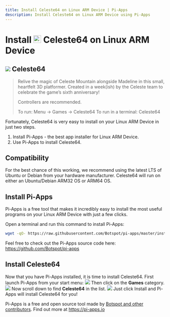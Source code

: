 ```yaml
---
title: Install Celeste64 on Linux ARM Device | Pi-Apps
description: Install Celeste64 on Linux ARM Device using Pi-Apps
---
```

<div class="simple-install-content content">

# Install <img src="/img/app-icons/Celeste64/icon-64.png" height=24> Celeste64 on Linux ARM Device

## <img src="/img/app-icons/Celeste64/icon-64.png"> Celeste64
> Relive the magic of Celeste Mountain alongside Madeline in this small, heartfelt 3D platformer.
> Created in a week(ish) by the Celeste team to celebrate the game’s sixth anniversary!
> 
> Controllers are recommended.
> 
> To run: Menu -> Games -> Celeste64
> To run in a terminal: Celeste64

Fortunately, Celeste64 is very easy to install on your Linux ARM Device in just two steps.
1. Install Pi-Apps - the best app installer for Linux ARM Device.
2. Use Pi-Apps to install Celeste64.
</div>
<div class="simple-install-content content">

## Compatibility
For the best chance of this working, we recommend using the latest LTS of Ubuntu or Debian from your hardware manufacturer.
Celeste64 will run on either an Ubuntu/Debian ARM32 OS or ARM64 OS.
</div>
<div class="simple-install-content content">

## Install Pi-Apps

Pi-Apps is a free tool that makes it incredibly easy to install the most useful programs on your Linux ARM Device with just a few clicks.

Open a terminal and run this command to install Pi-Apps:
```bash
wget -qO- https://raw.githubusercontent.com/Botspot/pi-apps/master/install | bash
```
Feel free to check out the Pi-Apps source code here: https://github.com/Botspot/pi-apps
</div>
<div class="simple-install-content content">

## Install Celeste64

Now that you have Pi-Apps installed, it is time to install Celeste64.
First launch Pi-Apps from your start menu:
<img src="/img/start-menu.png">
Then click on the <b>Games</b> category.
<img src="/img/category-selections/Games.png">
Now scroll down to find <b>Celeste64</b> in the list.
<img src="/img/app-icons/Celeste64/app-selection.png">
Just click Install and Pi-Apps will install Celeste64 for you!
</div>
<div class="simple-install-content content">

Pi-Apps is a free and open source tool made by [Botspot and other contributors](/about/#contributors). Find out more at https://pi-apps.io
</div>
